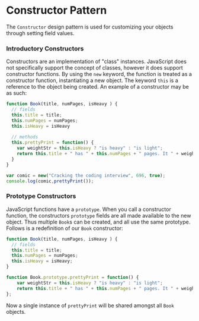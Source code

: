# Constructor Pattern

The `Constructor` design pattern is used for customizing your objects through setting field values. 

### Introductory Constructors
Constructors are an implementation of "class" instances. JavaScript does not specifically support the concept of classes, however
it does support constructor functions. By using the `new` keyword, the function is treated as a constructor function, instantiating a new object. 
The keyword `this` is a reference to the object being created. An example of a constructor may be as such: 
```javascript
function Book(title, numPages, isHeavy ) {
  // fields
  this.title = title; 
  this.numPages = numPages; 
  this.isHeavy = isHeavy 
  
  // methods
  this.prettyPrint = function() {
    var weightStr = this.isHeavy ? "is heavy" : "is light"; 
    return this.title + " has " + this.numPages + " pages. It " + weightStr; 
  }
}

var comic = new("Cracking the coding interview", 696, true); 
console.log(comic,prettyPrint());
```

### Prototype Constructors
JavaScript functions have a `prototype`. When you call a constructor function, the constructors `prototype` fields are all made available
to the new object. Thus multiple `Book`s can be created, and all use the same prototype. Follows is a redefinition of our `Book` constructor:
```javascript
function Book(title, numPages, isHeavy ) {
  // fields
  this.title = title; 
  this.numPages = numPages; 
  this.isHeavy = isHeavy;
}

function Book.prototype.prettyPrint = function() {
    var weightStr = this.isHeavy ? "is heavy" : "is light"; 
    return this.title + " has " + this.numPages + " pages. It " + weightStr;
}; 
```

Now a single instance of `prettyPrint` will be shared amongst all `Book` objects. 
